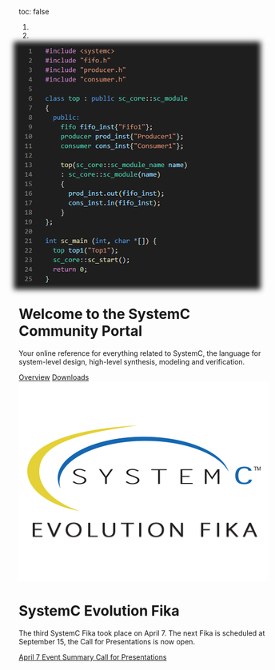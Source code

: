 toc: false

<div id="carousel_homepage" class="carousel slide" data-ride="carousel" data-interval="10000" >
  <ol class="carousel-indicators">
    <li data-target="#carousel_homepage" data-slide-to="0" class="active"></li>
    <li data-target="#carousel_homepage" data-slide-to="1"></li>
  </ol>
  <div class="carousel-inner">
    <div class="carousel-item active">
      <div class="hero container col-xxl-8 px-4 py-5">
        <div class="row flex-lg-row-reverse align-items-center g-5 py-3">
          <div class="col-10 col-sm-8 col-lg-6">
            <a href="/about/systemc/overview/"><img style="box-shadow: 0px 0px 10px 10px #1e1e1e;" src="/images/sc_example.png" class="d-block mx-lg-auto img-fluid" loading="lazy"></a>
          </div>
          <div class="col-lg-6">
            <h1 class="display-5 fw-bold lh-1 mb-3">Welcome to the SystemC Community Portal</h1>
            <p class="lead">Your online reference for everything related to SystemC, the language for system-level design, high-level synthesis, modeling and verification.</p>
          <a href="/about/systemc/overview/" class="btn btn-primary btn-lg">Overview</a>
         <a href="/resources/standards/" class="btn btn-secondary btn-lg">Downloads</a>
        </div>
      </div>
    </div>
    </div>
    <div class="carousel-item hero">
      <div class="container col-xxl-8 px-4 py-5">
        <div class="row flex-lg-row-reverse align-items-center g-5 py-5">
          <div class="col-10 col-sm-8 col-lg-6">
            <a href="/events/scef202204/"><img src="/images/scef-400.png" class="d-block mx-lg-auto img-fluid" loading="lazy"></a>
          </div>
          <div class="col-lg-6">
            <h1 class="display-5 fw-bold lh-1 mb-3">SystemC Evolution Fika</h1>
            <p class="lead">The third SystemC Fika took place on April 7. The next Fika is scheduled at September 15, the Call for Presentations is now open.</p>
            <a href="/events/scef202204/" class="btn btn-primary btn-lg">April 7 Event Summary </a>
            <!--<a href="https://form.jotform.com/220664698202963" class="btn btn-secondary btn-lg">Free registration</a>-->
            <a href="/events/scef202209/" class="btn btn-secondary btn-lg">Call for Presentations</a>
          </div>
        </div>
      </div>
    </div>
  </div>
</div>